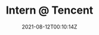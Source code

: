 ---
# Title, summary, and page position.
linktitle: Tencent
summary: 
weight: 1
icon: book-reader
icon_pack: fas

# Page metadata.
title: Intern @ Tencent
date: "2021-08-12T00:10:14Z"
type: book  # Do not modify.
---